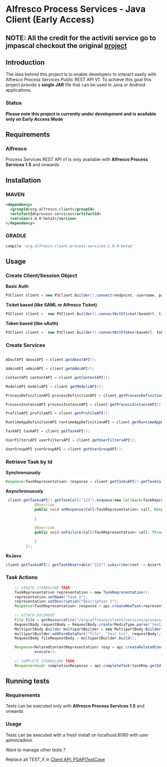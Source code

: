 # Alfresco Process Services - Java Client (Early Access)

## NOTE: All the credit for the activiti service go to jmpascal checkout the original [project](https://github.com/Alfresco/alfresco-client-sdk/tree/DBP)

## Introduction
The idea behind this project is to enable developers to interact easily with Alfresco Process Services Public REST API V1.
To achieve this goal this project provide a **single JAR** file that can be used in Java or Android applications.

### Status
**Please note this project is currently under development and is available only on Early Access Mode**

## Requirements

### Alfresco
Process Services REST API v1 is only available with **Alfresco Process Services 1.5** and onwards

## Installation

### MAVEN

```xml
<dependency>
  <groupId>org.alfresco.client</groupId>
  <artifactId>process-services</artifactId>
  <version>1.0.0-beta2</version>
</dependency>
```

### GRADLE
```gradle
compile 'org.alfresco.client:process-services:1.0.0-beta2'
```

## Usage

### Create Client/Session Object

**Basic Auth**
```java
PSClient client = new PSClient.Builder().connect(endpoint, username, password).build();
```

**Ticket based (like SAML or Alfresco Ticket)**
```java
PSClient client =  new PSClient.Builder().connectWithTicket(baseUrl, ticketValue).build();
```

**Token based (like oAuth)**
```java
PSClient client =  new PSClient.Builder().connectWithToken(baseUrl, tokenValue).build();
```


### Create Services
```java

AboutAPI aboutAPI = client.getAboutAPI();

AdminAPI adminAPI = client.getAdmiAPI();

ContentAPI contentAPI = client.getContentAPI();

ModelsAPI modelsAPI = client.getModelsAPI();

ProcessDefinitionAPI processDefinitionAPI = client.getProcessDefinitionAPI();

ProcessInstanceAPI processInstanceAPI = client.getProcessInstanceAPI();

ProfileAPI profileAPI = client.getProfileAPI();

RuntimeAppDefinitionAPI runtimeAppDefinitionAPI = client.getRuntimeAppDefinitionAPI();

TaskAPI taskAPI = client.getTaskAPI();

UserFiltersAPI userFiltersAPI = client.getUserFiltersAPI();

UserGroupAPI sserGroupAPI = client.getUserGroupAPI();

```

### Retrieve Task by Id

**Synchronuously**
```java
Response<TaskRepresentation> response = client.getTasksAPI().getTaskCall("123").execute();
```

**Asynchronuously**
```java
 client.getTasksAPI().getTaskCall("123").enqueue(new Callback<TaskRepresentation>() {
             @Override
             public void onResponse(Call<TaskRepresentation> call, Response<TaskRepresentation> response) {
                 
             }
 
             @Override
             public void onFailure(Call<TaskRepresentation> call, Throwable throwable) {
 
             }
         });
```

**RxJava**
```java
client.getTasksAPI().getTaskObservable("123").subscribe(root -> Assert.assertEquals(root.getName(), "Task"));
```

### Task Actions
```java
    // CREATE STANDALONE TASK
    TaskRepresentation representation = new TaskRepresentation();
    representation.setName("Task 1");
    representation.setDescription("Description 1");
    Response<TaskRepresentation> response = api.createNewTask(representation).execute();
    
    // ATTACH DOCUMENT
    File file = getResourceFile("/org/alfresco/client/services/process/tests/test.txt");
    RequestBody requestBody = RequestBody.create(MediaType.parse("text/plain"), file);
    MultipartBody.Builder multipartBuilder = new MultipartBody.Builder();
    multipartBuilder.addFormDataPart("file", "test.txt", requestBody);
    RequestBody fileRequestBody = multipartBuilder.build();

    Response<RelatedContentRepresentation> resp = api.createRelatedContentOnTask(taskRep.getId(), fileRequestBody)
            .execute();
            
    // COMPLETE STANDALONE TASK
    Response<Void> completionResponse = api.completeTask(taskRep.getId()).execute();         

```

## Running tests

### Requirements

Tests can be executed only with **Alfresco Process Services 1.5** and onwards

### Usage 

Tests can be executed with a fresh install on localhost:8080 with user admin/admin

Want to manage other tests ?

Replace all TEST_X in [Client API: PSAPITestCase](src/test/java/org/alfresco/client/services/process/enterprise/PSAPITestCase.java)
